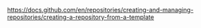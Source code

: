 https://docs.github.com/en/repositories/creating-and-managing-repositories/creating-a-repository-from-a-template
